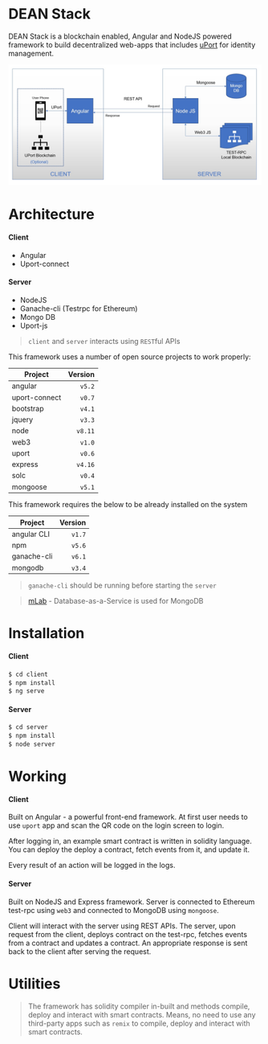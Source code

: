 # DEAN Stack

DEAN Stack is a blockchain enabled, Angular and NodeJS powered framework to build decentralized web-apps that includes [uPort](https://www.uport.me/) for identity management.

![alt text](https://raw.githubusercontent.com/mbvivek/DEAN-Stack/master/Dean-Stack-Architecture.jpg "DEAN Stack Architecture")

# Architecture
#### Client
  - Angular
  - Uport-connect

#### Server
  - NodeJS
  - Ganache-cli (Testrpc for Ethereum)
  - Mongo DB
  - Uport-js

> `client` and `server` interacts using `REST`ful APIs

This framework uses a number of open source projects to work properly:

| Project         | Version |
| --------------- | -------:|
| angular         |  `v5.2` |
| uport-connect   |  `v0.7` |
| bootstrap       |  `v4.1` |
| jquery          |  `v3.3` |
| node            |  `v8.11`|
| web3            |  `v1.0` |
| uport           |  `v0.6` |
| express         |  `v4.16`|
| solc            |  `v0.4` |
| mongoose        |  `v5.1` |

This framework requires the below to be already installed on the system

| Project         | Version |
| --------------- | -------:|
| angular CLI     |  `v1.7` |
| npm             |  `v5.6` |
| ganache-cli     |  `v6.1` |
| mongodb         |  `v3.4` |

> `ganache-cli` should be running before starting the `server`

> [mLab](https://www.mlab.com/) - Database-as-a-Service is used for MongoDB

# Installation
#### Client
```sh
$ cd client
$ npm install
$ ng serve
```
#### Server
```sh
$ cd server
$ npm install
$ node server
```

# Working
#### Client
Built on Angular - a powerful front-end framework. At first user needs to use `uport` app and scan the QR code on the login screen to login.

After logging in, an example smart contract is written in solidity language. You can deploy the deploy a contract, fetch events from it, and update it.

Every result of an action will be logged in the logs.

#### Server
Built on NodeJS and Express framework. Server is connected to Ethereum test-rpc using `web3` and connected to MongoDB using `mongoose`. 

Client will interact with the server using REST APIs. The server, upon request from the client, deploys contract on the test-rpc, fetches events from a contract and updates a contract. An appropriate response is sent back to the client after serving the request.

# Utilities
> The framework has solidity compiler in-built and methods compile, deploy and interact with smart contracts. Means, no need to use any third-party apps such as `remix` to compile, deploy and interact with smart contracts.
